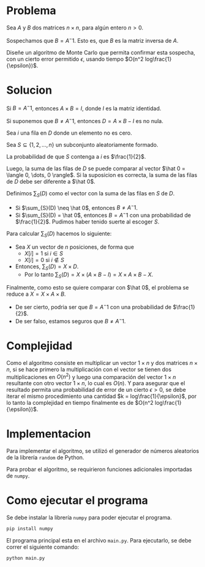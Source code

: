 # Problema
Sea $A$ y $B$ dos matrices $n \times n$, para algún entero $n > 0$.

Sospechamos que $B = A^-1$. Esto es, que $B$ es la matriz inversa de $A$.

Diseñe un algoritmo de Monte Carlo que permita confirmar esta sospecha, con un cierto
error permitido $\epsilon$, usando tiempo $O(n^2 log\frac{1}{\epsilon})$.

# Solucion
Si $B = A^-1$, entonces $A \times B = I$, donde $I$ es la matriz identidad.

Si suponemos que $B \neq A^-1$, entonces $D = A \times B - I$ es no nula.

Sea $i$ una fila en $D$ donde un elemento no es cero.

Sea $S \subseteq \{1, 2, \ldots, n\}$ un subconjunto aleatoriamente formado.

La probabilidad de que $S$ contenga a $i$ es $\frac{1}{2}$.

Luego, la suma de las filas de $D$ se puede comparar al vector $\hat 0 = \langle 0, \dots, 0 \rangle$. Si la suposicion es correcta, la suma de las filas de $D$ debe ser diferente a $\hat 0$.

Definimos $\sum_{S}(D)$ como el vector con la suma de las filas en $S$ de $D$.
- Si $\sum_{S}(D) \neq \hat 0$, entonces $B \neq A^-1$.
- Si $\sum_{S}(D) = \hat 0$, entonces $B = A^-1$ con una probabilidad de $\frac{1}{2}$. Pudimos haber tenido suerte al escoger $S$.

Para calcular $\sum_{S}(D)$ hacemos lo siguiente:
- Sea $X$ un vector de $n$ posiciones, de forma que
  - $X[i] = 1$ si $i \in S$
  - $X[i] = 0$ si $i \notin S$
- Entonces, $\sum_{S}(D) = X \times D$.
	- Por lo tanto $\sum_{S}(D) = X \times (A \times B - I) = X \times A \times B - X$.

Finalmente, como esto se quiere comparar con $\hat 0$, el problema se reduce a $X = X \times A \times B$.
- De ser cierto, podria ser que $B = A^-1$ con una probabilidad de $\frac{1}{2}$.
- De ser falso, estamos seguros que $B \neq A^-1$.

# Complejidad
Como el algoritmo consiste en multiplicar un vector $1\times n$ y dos matrices $n\times n$, si se hace primero la multiplicación con el vector se tienen dos multiplicaciones en $O(n^2)$ y luego una comparación del vector $1\times n$ resultante con otro vector $1\times n$, lo cual es $O(n)$. Y para asegurar que el resultado permita una probabilidad de error de un cierto $\epsilon > 0$, se debe iterar el mismo procedimiento una cantidad $k = log\frac{1}{\epsilon}$, por lo tanto la complejidad en tiempo finalmente es de $O(n^2 log\frac{1}{\epsilon})$.

# Implementacion
Para implementar el algoritmo, se utilizó el generador de números aleatorios de la librería `random` de Python.

Para probar el algoritmo, se requirieron funciones adicionales importadas de `numpy`.

# Como ejecutar el programa
Se debe instalar la librería `numpy` para poder ejecutar el programa.
```bash
pip install numpy
```

El programa principal esta en el archivo `main.py`. Para ejecutarlo, se debe correr el siguiente comando:
```bash
python main.py
```